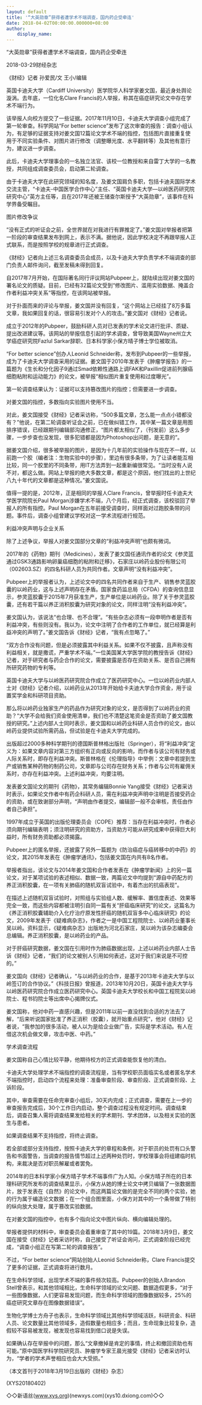 ```yaml
---
layout: default
title: '“大英勋章”获得者遭学术不端调查，国内药企受牵连'
date: 2018-04-02T00:00:00.000000+08:00
author:
    display_name: 
---
```


“大英勋章”获得者遭学术不端调查，国内药企受牵连

2018-03-29财经杂志

《财经》记者 孙爱民/文 王小/编辑

英国卡迪夫大学（Cardiff University）医学院华人科学家姜文国，最近身处舆论漩涡。去年底，一位化名Clare Francis的人举报，称其在癌症研究论文中存在学术不端行为。

该举报人向校方提交了一些证据。2017年11月10日，卡迪夫大学调查小组完成了第一轮审查。科学网站“For better science”发布了这次审查的报告：调查小组认为，有足够的证据支持对姜文国12篇论文学术不端的指控，包括图片直接重复使用于不同实验条件、对图片进行修改（调整曝光度、水平翻转等）及其他有意行为，建议进一步调查。

此后，卡迪夫大学理事会的一名独立法官、该校一位教授和来自雷丁大学的一名教授，共同组成调查委员会，启动第二轮调查。

由于卡迪夫大学在此研究领域的知名度，及姜文国肩负多职，包括卡迪夫国际学术交流主管，“卡迪夫-中国医学合作中心”主任、“英国卡迪夫大学—以岭医药研究院研究中心”英方主任等，且在2017年还被王储查尔斯授予“大英勋章”，该事件在科学界备受瞩目。

图片修改争议

“没有正式的听证会之前，全世界就在对我进行有罪推定了。”姜文国对举报者把第一阶段的审查结果发布到网上，表示不满。据他说，因此学校决定不再跟举报人正式联系，而是按照学校的规章进行正式调查。

《财经》记者向上述三名调查委员会成员，以及卡迪夫大学负责学术不端调查的部门负责人邮件询问，截至发稿未得到回复。

自2017年7月开始，在国际著名同行评议网站Pubpeer上，就陆续出现对姜文国的署名论文的质疑。目前，已经有32篇论文受到“修改图片、滥用实验数据、掩盖合作者利益冲突关系”等指控，在该网站被举报。

对于扑面而来的评论与举报，姜文国并没有回复，“这个网站上已经挂了8万多篇文章，我如果回复的话，很容易引发对个人的攻击。”姜文国对《财经》记者说。

成立于2012年的Pubpeer，鼓励科研人员对已发表的学术论文进行批评、质疑、提出改进建议等。该网站的举报信息引起的学术调查，曾导致美国Wayne州立大学癌症研究院Fazlul Sarkar辞职、日本科学家小保方晴子博士学位被取消。

“For better science”创办人Leonid Schneider称，发布到Pubpeer的一些举报，成为了卡迪夫大学调查采用的证据。姜文国于2010年发表于《肿瘤学报告》的一篇题为《生长和分化因子9通过Smad依赖性通路上调FAK和Paxillin促进前列腺癌细胞粘附和运动能力》的论文，被举报“相似图片重复使用和过度曝光”。

第一轮调查结果认为：证据可以支持篡改图片的指控；但需要进一步调查。

对姜文国的指控，多数指向实验图片使用不当。

对此，姜文国接受《财经》记者采访称，“500多篇文章，怎么能一点点小错都没有？”他说，在第二轮调查听证会之前，已在做纠错工作，其中某一篇文章是用图排序错误，已经跟期刊编辑部沟通修正，“图片都太相似了，（刊发前）这么多步骤，一步步查也没发现，很多犯错都是因为Photoshop出问题，是无意的”。

据姜文国介绍，很多被举报的图片，是因为十几年前的实验操作与现在不一样，以前跑一个胶（编者注：生物实验中的步骤），里边有很多条带，为了让读者能互相比较，同一个胶里的不同条带，用IT方法弄到一起重新编很常见。“当时没有人说不对，都这么做。网站上举报的绝大多数文章，都是这个原因，他们找出的上世纪八九十年代的文章都是这种情况。”姜文国说。

值得一提的是，2012年，正是相同的举报人Clare Francis，曾举报时任卡迪夫大学医学院院长Paul Morgan涉嫌学术不端，八个月后，经正式调查，该校驳回了举报人的所有指控。Paul Morgan在五年前接受调查时，同样面对过跑胶条带的问题。事件后，调查小组曾建议学校对这一学术流程进行规范。

利益冲突声明与企业关系

除了上述争议，举报人对姜文国部分文章的“利益冲突声明”也颇有微词。

2017年的《药物》期刊（Medicines），发表了姜文国任通讯作者的论文《参灵蓝通过GSK3通路影响卵巢癌细胞的粘附和迁移》，石家庄以岭药业股份有限公司（002603.SZ）的四名科研人员为共同作者。文章声明“没有利益冲突”。

Pubpeer上的举报者认为，上述论文中的四名共同作者来自于生产、销售参灵蓝胶囊的以岭药业，这与上述声明存在矛盾。国家食药监总局（CFDA）的查询信息显示，参灵蓝胶囊于2015年7月获准生产，生产单位是以岭药业。除了关于参灵蓝胶囊，还有若干篇以养正消积胶囊为研究对象的论文，同样注明“没有利益冲突”。

姜文国认为，该说法“也合理、也不合理”。“有些杂志必须有一段申明作者是否有利益冲突，有些则没有。我以为，论文中注明了合作者的工作单位，就已经算是利益冲突的声明了。”姜文国告诉《财经》记者，“我有点忽略了。”

“双方合作没有问题，但是必须披露其中利益关系。如果不仅不披露，且声称没有利益相关，就是撒谎，严重学术不端。”一位美国某大学医学院的教授告诉《财经》记者，对于研究者与药企合作的论文，需要披露是否存在资助关系、是否自己拥有所研究药物的专利等。

英国卡迪夫大学与以岭医药研究院合作成立了医药研究中心。一位以岭药业内部人士对《财经》记者介绍，以岭药业从2013年开始给卡夫迪大学合作资金，用于设置奖学金和科研项目资助。

那么将以岭药业独家生产的药品作为研究对象的论文，是否得到了以岭药业的资助？“大学不会给我们资金使用清单，我们也不清楚这笔资金是否资助了姜文国教授的研究。”上述内部人士同时表示，姜文国和以岭药业科研人员合作的论文，由以岭药业提供试验所需药品，但试验是在卡迪夫大学完成的。

出版超过2000多种科学期刊的德国斯普林格出版社（Springer），将“利益冲突”定义为：如果文章内容对第三方组织有正向或反向的影响，而作者与该公司有财务或人际关系时，即存在利益冲突。斯普林格在《伦理指导》中举例：文章中若提到生产或销售某种药物的制药公司，文章即与公司存在财务关系；作者与公司有雇佣关系时，亦存在利益冲突。上述利益冲突，均要注明。

发表姜文国论文的期刊《药物》，其常务编辑Bonnie Yang接受《财经》记者采访时表示，如果论文作者中有药企科研人员，需在利益冲突声明中注明是否接受药企的资助，或在致谢部分声明，“声明由作者提交，编辑部一般不会审核，责任由作者自己承担”。

1997年成立于英国的出版伦理委员会（COPE）推荐：当存在利益冲突时，作者必须向期刊编辑表明；须注明研究的资助方，当资助方可能从研究成果中获得巨大利益时，所有财务资助都必须揭露。

Pubpeer上的匿名举报，还披露了另外一篇题为《防治癌症与癌转移中的中药》的论文，其2015年发表在《肿瘤学通讯》，包括姜文国在内共有8名作者。

举报者指出，该论文与2014年姜文国和合作者发表在《肿瘤学新闻》上的另一篇论文，对于某项试验的表述相似、数据一致，两篇论文中均提到“源自中药配方的养正消积胶囊，在一项有关肺癌的随机双盲试验中，有着杰出的抗癌表现”。

在描述上述随机双盲试验时，对照组与实验组人数、缓解率、置信度表述、效果等完全一致，而这些内容都被注明引自同一篇有关“肝癌临床研究”的论文，这篇名为《养正消积胶囊辅助介入化疗治疗原发性肝癌的随机双盲多中心临床研究》的论文，2009年发表于《疑难病杂志》，作者之一是中国工程院院士、以岭药业董事长吴以岭。资料显示，《疑难病杂志》出版地为河北石家庄，吴以岭为该杂志编委会总编辑。养正消积胶囊，是以岭药业的产品。

对于肝癌研究数据，姜文国在引用时作为肺癌数据出现，上述以岭药业内部人士告诉《财经》记者，“我们的论文被别人引用如何表述，这对于我们来说是不可控的。”

姜文国向《财经》记者确认，“与以岭药业的合作，是基于2013年卡迪夫大学与以岭签订的合作协议。”《科技日报》曾报道，2013年10月20日，英国卡迪夫大学与以岭医药研究院合作成立医药研究中心。英国卡迪夫大学校长和中国工程院吴以岭院士、程书钧院士等出席中心揭牌仪式。

姜文国称，他对中药一直感兴趣，但是2011年以前一直没找到合适的方法去了解，“后来听说国家批准了养正消积（胶囊），就开始重点研究”，他对《财经》记者说，“我参加的很多活动，被人以为是给企业做广告，实际是学术活动。有人在借这次机会做文章，攻击中医、中药。”

学术调查流程

姜文国称自己心情比较平静，他期待校方的正式调查能恢复他的清白。

卡迪夫大学处理学术不端指控的调查流程是，当有学校职员面临实名或者匿名学术不端指控时，启动四个流程来处理：准备审查阶段、审查阶段、正式调查阶段、上诉阶段。

其中，审查需要在任命完审查小组后，30天内完成；正式调查，需要在上一步的审查报告完成后，30个工作日内启动，整个调查过程没有规定时间。调查结束后，调查召集人需将调查结果发给相关的学术期刊、学术团体，以及相关实验的医生与患者。

如果调查结果不支持指控，将终止调查。

若全部或部分支持指控，按照卡迪夫大学的章程和条例，对于职员的处罚有口头警告和书面警告，当调查的报告情节超过上述两种处罚时，学校理事会将组建临时机构，来裁决是否对职员解雇或者罢免。

2014年的日本科学家小保方晴子学术不端事件广为人知。小保方晴子所在的日本理科研究所发布的调查结果显示，小保方从她的博士论文中拷贝编辑了一张数据图片，放于发表在《自然》的论文中，而这两篇论文做的是完全不同的两个实验，她的行为属于编造论文数据；在一个组合图里面，小保方对其中的一个条带做了特别的纵向放大处理，属于篡改实验数据。

在对姜文国的指控中，也有多个指向论文中图片纵向、横向编辑处理的。

举报者提供的材料中，审查委员会着重审查了其中的19篇。2018年3月9日，姜文国在接受《财经》记者采访时称，自己接受了听证会询问，正式调查阶段已经完成，“调查小组正在写第二轮的调查报告”。

不过，“For better science”网站创始人Leonid Schneider称，Clare Francis提交了更多的证据，正式调查将进行数月。

在生命科学领域，出现学术不端的事件频次较高。Pubpeer的创始人Brandon Stell曾表示，和其他领域相比，生命科学领域的论文问题、数据造假更多，“对于一些图像数据，人们更容易发现问题，而生命科学领域的图像数据较多，25%的癌症研究文章存在图像数据错误”。

生物化学博士方舟子也表示，生命科学领域比其他科学领域活跃，科研资金、科研人员、论文数量比其他领域多，造假数量也相应多；而且，生命现象比较复杂，造假较不容易被发现，被发现也容易找到借口说是失误。

如果确认存在举报中的问题，那么“文章撤掉是肯定的事情，终止和撤回资助也有可能。”原中国医学科学院研究员、肿瘤学专家王晨光接受《财经》记者采访时认为，“学者的学术声誉相应也会大大受损。”

（本文首刊于2018年3月19日出版的《财经》杂志）

(XYS20180402)

◇◇新语丝(www.xys.org)(newxys.com)(xys10.dxiong.com)◇◇

